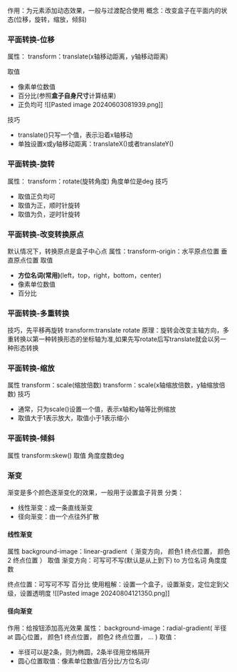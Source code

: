 作用：为元素添加动态效果，一般与过渡配合使用
概念：改变盒子在平面内的状态(位移，旋转，缩放，倾斜)


### 平面转换-位移
属性：
transform：translate(x轴移动距离，y轴移动距离)

取值
- 像素单位数值
- 百分比(参照**盒子自身尺寸**计算结果)
- 正负均可
![[Pasted image 20240603081939.png]]

技巧
- translate()只写一个值，表示沿着x轴移动
- 单独设置x或y轴移动距离：translateX()或者translateY()



### 平面转换-旋转
属性：
transform：rotate(旋转角度)
角度单位是deg
技巧
- 取值正负均可
- 取值为正，顺时针旋转
- 取值为负，逆时针旋转



### 平面转换-改变转换原点
默认情况下，转换原点是盒子中心点
属性：transform-origin：水平原点位置  垂直原点位置
取值
- **方位名词(常用)**(left，top，right，bottom，center)
- 像素单位数值
- 百分比


### 平面转换-多重转换
技巧，先平移再旋转
transform:translate  rotate
原理：旋转会改变主轴方向，多重转换以第一种转换形态的坐标轴为准,如果先写rotate后写translate就会以另一种形态转换



### 平面转换-缩放
属性
transform：scale(缩放倍数)
transform：scale(x轴缩放倍数，y轴缩放倍数)
技巧
- 通常，只为scale()设置一个值，表示x轴和y轴等比例缩放
- 取值大于1表示放大，取值小于1表示缩小


### 平面转换-倾斜
属性
transform:skew()
取值
角度度数deg


### 渐变
渐变是多个颜色逐渐变化的效果，一般用于设置盒子背景
分类：
- 线性渐变：成一条直线渐变
- 径向渐变：由一个点往外扩散

#### 线性渐变
属性
background-image：linear-gradient（
渐变方向，
颜色1 终点位置，
颜色2 终点位置
）
取值
渐变方向：可写可不写(默认是从上到下)
to 方位名词
角度度数

终点位置：可写可不写
百分比
使用粗解：设置一个盒子，设置渐变，定位定到父级，设置透明度
![[Pasted image 20240804121350.png]]



#### 径向渐变
作用：给按钮添加高光效果
属性：
background-image：radial-gradient(
半径 at 圆心位置，
颜色1 终点位置，
颜色2 终点位置，
...
)
取值：
- 半径可以是2条，则为椭圆，2条半径用空格隔开
- 圆心位置取值：像素单位数值/百分比/方位名词/